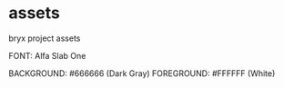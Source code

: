 # assets
bryx project assets


FONT: Alfa Slab One

BACKGROUND: #666666 (Dark Gray)
FOREGROUND: #FFFFFF (White)
